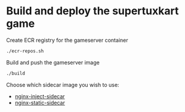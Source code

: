 # Build and deploy the supertuxkart game

Create ECR registry for the gameserver container

```bash
./ecr-repos.sh
```

Build and push the gameserver image

```bash
./build
```

Choose which sidecar image you wish to use:

* [nginx-inject-sidecar](../nginx-inject-sidecar)
* [nginx-static-sidecar](../nginx-static-sidecar)
